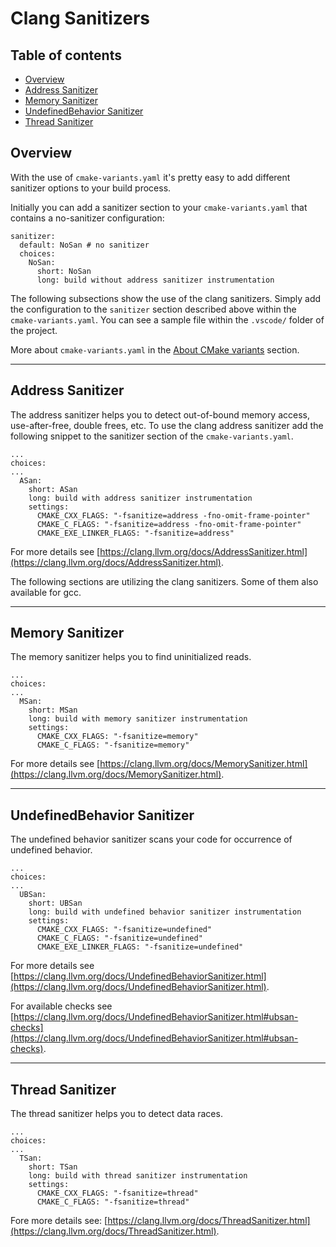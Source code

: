 
# Clang Sanitizers <!-- omit in toc -->

## Table of contents <!-- omit in toc -->

- [Overview](#overview)
- [Address Sanitizer](#address-sanitizer)
- [Memory Sanitizer](#memory-sanitizer)
- [UndefinedBehavior Sanitizer](#undefinedbehavior-sanitizer)
- [Thread Sanitizer](#thread-sanitizer)

## Overview

With the use of `cmake-variants.yaml` it's pretty easy to add different sanitizer options to your build process.

Initially you can add a sanitizer section to your `cmake-variants.yaml` that contains a no-sanitizer configuration:

    sanitizer:
      default: NoSan # no sanitizer
      choices:
        NoSan:
          short: NoSan
          long: build without address sanitizer instrumentation

The following subsections show the use of the clang sanitizers. Simply add the configuration to the `sanitizer` section described above within the `cmake-variants.yaml`. You can see a sample file within the `.vscode/` folder of the project.

More about `cmake-variants.yaml` in the [About CMake variants](../README.md#about-cmake-variants) section.

---

## Address Sanitizer

The address sanitizer helps you to detect out-of-bound memory access, use-after-free, double frees, etc. To use the clang address sanitizer add the following snippet to the sanitizer section of the `cmake-variants.yaml`.

    ...
    choices: 
    ...
      ASan:
        short: ASan
        long: build with address sanitizer instrumentation
        settings:
          CMAKE_CXX_FLAGS: "-fsanitize=address -fno-omit-frame-pointer"
          CMAKE_C_FLAGS: "-fsanitize=address -fno-omit-frame-pointer"
          CMAKE_EXE_LINKER_FLAGS: "-fsanitize=address"

For more details see [https://clang.llvm.org/docs/AddressSanitizer.html](https://clang.llvm.org/docs/AddressSanitizer.html).

The following sections are utilizing the clang sanitizers. Some of them also available for gcc.

---

## Memory Sanitizer

The memory sanitizer helps you to find uninitialized reads.

    ...
    choices: 
    ...
      MSan:
        short: MSan
        long: build with memory sanitizer instrumentation
        settings:
          CMAKE_CXX_FLAGS: "-fsanitize=memory"
          CMAKE_C_FLAGS: "-fsanitize=memory"

For more details see [https://clang.llvm.org/docs/MemorySanitizer.html](https://clang.llvm.org/docs/MemorySanitizer.html).

---

## UndefinedBehavior Sanitizer

The undefined behavior sanitizer scans your code for occurrence of undefined behavior.

    ...
    choices: 
    ...
      UBSan:
        short: UBSan
        long: build with undefined behavior sanitizer instrumentation
        settings:
          CMAKE_CXX_FLAGS: "-fsanitize=undefined"
          CMAKE_C_FLAGS: "-fsanitize=undefined"
          CMAKE_EXE_LINKER_FLAGS: "-fsanitize=undefined"

For more details see [https://clang.llvm.org/docs/UndefinedBehaviorSanitizer.html](https://clang.llvm.org/docs/UndefinedBehaviorSanitizer.html).

For available checks see [https://clang.llvm.org/docs/UndefinedBehaviorSanitizer.html#ubsan-checks](https://clang.llvm.org/docs/UndefinedBehaviorSanitizer.html#ubsan-checks).

---

## Thread Sanitizer

The thread sanitizer helps you to detect data races.

    ...
    choices: 
    ...
      TSan:
        short: TSan
        long: build with thread sanitizer instrumentation
        settings:
          CMAKE_CXX_FLAGS: "-fsanitize=thread"
          CMAKE_C_FLAGS: "-fsanitize=thread"

Fore more details see: [https://clang.llvm.org/docs/ThreadSanitizer.html](https://clang.llvm.org/docs/ThreadSanitizer.html).
